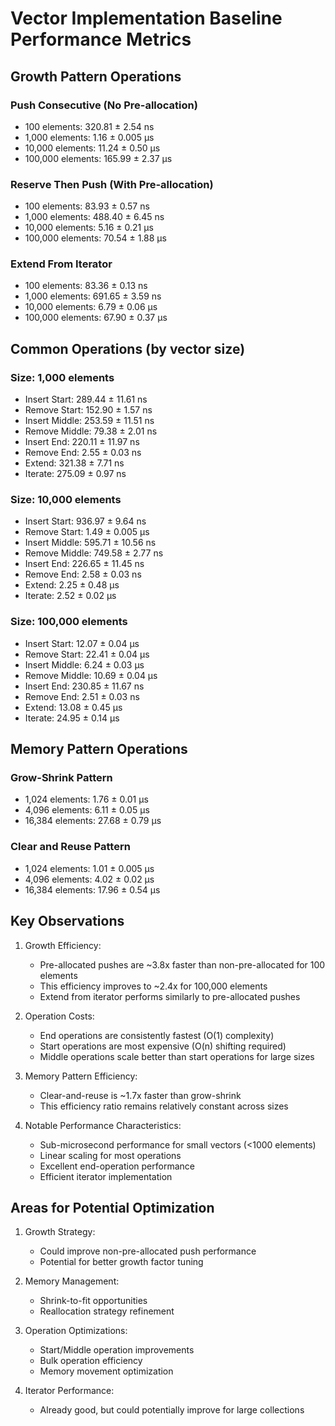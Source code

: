 # Vector Implementation Baseline Performance Metrics

## Growth Pattern Operations

### Push Consecutive (No Pre-allocation)
- 100 elements: 320.81 ± 2.54 ns
- 1,000 elements: 1.16 ± 0.005 µs
- 10,000 elements: 11.24 ± 0.50 µs
- 100,000 elements: 165.99 ± 2.37 µs

### Reserve Then Push (With Pre-allocation)
- 100 elements: 83.93 ± 0.57 ns
- 1,000 elements: 488.40 ± 6.45 ns
- 10,000 elements: 5.16 ± 0.21 µs
- 100,000 elements: 70.54 ± 1.88 µs

### Extend From Iterator
- 100 elements: 83.36 ± 0.13 ns
- 1,000 elements: 691.65 ± 3.59 ns
- 10,000 elements: 6.79 ± 0.06 µs
- 100,000 elements: 67.90 ± 0.37 µs

## Common Operations (by vector size)

### Size: 1,000 elements
- Insert Start: 289.44 ± 11.61 ns
- Remove Start: 152.90 ± 1.57 ns
- Insert Middle: 253.59 ± 11.51 ns
- Remove Middle: 79.38 ± 2.01 ns
- Insert End: 220.11 ± 11.97 ns
- Remove End: 2.55 ± 0.03 ns
- Extend: 321.38 ± 7.71 ns
- Iterate: 275.09 ± 0.97 ns

### Size: 10,000 elements
- Insert Start: 936.97 ± 9.64 ns
- Remove Start: 1.49 ± 0.005 µs
- Insert Middle: 595.71 ± 10.56 ns
- Remove Middle: 749.58 ± 2.77 ns
- Insert End: 226.65 ± 11.45 ns
- Remove End: 2.58 ± 0.03 ns
- Extend: 2.25 ± 0.48 µs
- Iterate: 2.52 ± 0.02 µs

### Size: 100,000 elements
- Insert Start: 12.07 ± 0.04 µs
- Remove Start: 22.41 ± 0.04 µs
- Insert Middle: 6.24 ± 0.03 µs
- Remove Middle: 10.69 ± 0.04 µs
- Insert End: 230.85 ± 11.67 ns
- Remove End: 2.51 ± 0.03 ns
- Extend: 13.08 ± 0.45 µs
- Iterate: 24.95 ± 0.14 µs

## Memory Pattern Operations

### Grow-Shrink Pattern
- 1,024 elements: 1.76 ± 0.01 µs
- 4,096 elements: 6.11 ± 0.05 µs
- 16,384 elements: 27.68 ± 0.79 µs

### Clear and Reuse Pattern
- 1,024 elements: 1.01 ± 0.005 µs
- 4,096 elements: 4.02 ± 0.02 µs
- 16,384 elements: 17.96 ± 0.54 µs

## Key Observations

1. Growth Efficiency:
   - Pre-allocated pushes are ~3.8x faster than non-pre-allocated for 100 elements
   - This efficiency improves to ~2.4x for 100,000 elements
   - Extend from iterator performs similarly to pre-allocated pushes

2. Operation Costs:
   - End operations are consistently fastest (O(1) complexity)
   - Start operations are most expensive (O(n) shifting required)
   - Middle operations scale better than start operations for large sizes

3. Memory Pattern Efficiency:
   - Clear-and-reuse is ~1.7x faster than grow-shrink
   - This efficiency ratio remains relatively constant across sizes

4. Notable Performance Characteristics:
   - Sub-microsecond performance for small vectors (<1000 elements)
   - Linear scaling for most operations
   - Excellent end-operation performance
   - Efficient iterator implementation

## Areas for Potential Optimization

1. Growth Strategy:
   - Could improve non-pre-allocated push performance
   - Potential for better growth factor tuning

2. Memory Management:
   - Shrink-to-fit opportunities
   - Reallocation strategy refinement

3. Operation Optimizations:
   - Start/Middle operation improvements
   - Bulk operation efficiency
   - Memory movement optimization

4. Iterator Performance:
   - Already good, but could potentially improve for large collections 